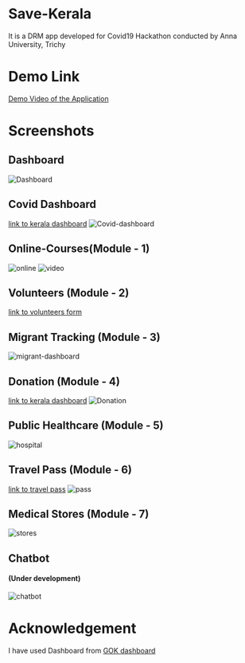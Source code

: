 # Save-Kerala
It is a DRM app developed for Covid19 Hackathon conducted by Anna University, Trichy
# Demo Link
[Demo Video of the Application](https://drive.google.com/open?id=1UdKRxRmtyjBIJSMYJjqoNw8yJX-2aT6l)
# Screenshots
## Dashboard
![Dashboard](/screenshots/dashboard.jpg)
## Covid Dashboard
[link to kerala dashboard](https://dashboard.kerala.gov.in)
![Covid-dashboard](/screenshots/dashboard_covid.jpg)
## Online-Courses(Module - 1)
![online](/screenshots/online-course.jpg)
![video](/screenshots/video.jpg)
## Volunteers (Module - 2)
[link to volunteers form](https://sannadhasena.kerala.gov.in/volunteerregistration)
## Migrant Tracking (Module - 3)
![migrant-dashboard](/screenshots/migrant.jpg)
## Donation (Module - 4)
[link to kerala dashboard](https://donation.cmdrf.kerala.gov.in)
![Donation](/screenshots/donation.jpg)
## Public Healthcare (Module - 5)
![hospital](/screenshots/hospital.jpg)
## Travel Pass (Module - 6)
[link to travel pass](https://pass.bsafe.kerala.gov.in)
![pass](/screenshots/pass.jpg)
## Medical Stores (Module - 7)
![stores](/screenshots/medical.jpg)
## Chatbot
#### (Under development)
![chatbot](/screenshots/chatbot_screen.jpg)
# Acknowledgement
I have used Dashboard from [GOK dashboard](https://dashboard.kerala.gov.in)
